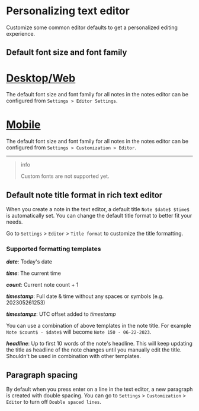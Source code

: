 # Personalizing text editor

Customize some common editor defaults to get a personalized editing experience.

## Default font size and font family

# [Desktop/Web](#/tab/web)

The default font size and font family for all notes in the notes editor can be configured from `Settings > Editor Settings`.

# [Mobile](#/tab/mobile)

The default font size and font family for all notes in the notes editor can be configured from `Settings > Customization > Editor`.

---

> info
>
> Custom fonts are not supported yet.

## Default note title format in rich text editor

When you create a note in the text editor, a default title `Note $date$ $time$` is automatically set. You can change the default title format to better fit your needs.

Go to `Settings` > `Editor` > `Title format` to customize the title formatting.

### Supported formatting templates

**$date$**: Today's date

**$time$**: The current time

**$count$**: Current note count + 1

**$timestamp$**: Full date & time without any spaces or symbols (e.g. 202305261253)

**$timestampz$**: UTC offset added to _timestamp_

You can use a combination of above templates in the note title. For example `Note $count$ - $date$` will become `Note 150 - 06-22-2023`.

**$headline$**: Up to first 10 words of the note's headline. This will keep updating the title as headline of the note changes until you manually edit the title. Shouldn't be used in combination with other templates.

## Paragraph spacing

By default when you press enter on a line in the text editor, a new paragraph is created with double spacing. You can go to `Settings` > `Customization` > `Editor` to turn off `Double spaced lines`.
